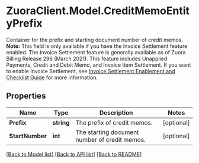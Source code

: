 # ZuoraClient.Model.CreditMemoEntityPrefix
Container for the prefix and starting document number of credit memos.  **Note:** This field is only available if you have the Invoice Settlement feature enabled. The Invoice Settlement feature is generally available as of Zuora Billing Release 296 (March 2021). This feature includes Unapplied Payments, Credit and Debit Memo, and Invoice Item Settlement. If you want to enable Invoice Settlement, see [Invoice Settlement Enablement and Checklist Guide](https://knowledgecenter.zuora.com/Billing/Billing_and_Payments/Invoice_Settlement/Invoice_Settlement_Migration_Checklist_and_Guide) for more information. 

## Properties

Name | Type | Description | Notes
------------ | ------------- | ------------- | -------------
**Prefix** | **string** | The prefix of credit memos.  | [optional] 
**StartNumber** | **int** | The starting document number of credit memos.  | [optional] 

[[Back to Model list]](../README.md#documentation-for-models) [[Back to API list]](../README.md#documentation-for-api-endpoints) [[Back to README]](../README.md)


